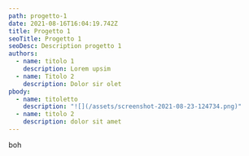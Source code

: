 ```yaml
---
path: progetto-1
date: 2021-08-16T16:04:19.742Z
title: Progetto 1
seoTitle: Progetto 1
seoDesc: Description progetto 1
authors:
  - name: titolo 1
    description: Lorem upsim
  - name: Titolo 2
    description: Dolor sir olet
pbody:
  - name: titoletto
    description: "![](/assets/screenshot-2021-08-23-124734.png)"
  - name: titolo 2
    description: dolor sit amet
---
```

boh